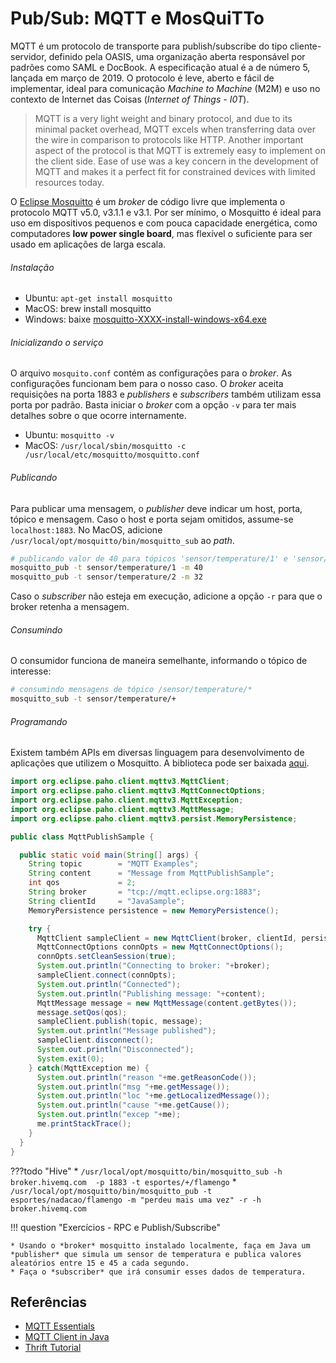# Pub/Sub: MQTT e MosQuiTTo

MQTT é um protocolo de transporte para publish/subscribe do tipo cliente-servidor, definido pela OASIS, uma organização aberta responsável por padrões como SAML e DocBook. 
A especificação atual é a de número 5, lançada em março de 2019.
O protocolo é leve, aberto e fácil de implementar, ideal para comunicação *Machine to Machine* (M2M) e uso no contexto de Internet das Coisas (*Internet of Things - I0T*).

>MQTT is a very light weight and binary protocol, and due to its minimal packet overhead, MQTT excels when transferring data over the wire in comparison to protocols like HTTP. Another important aspect of the protocol is that MQTT is extremely easy to implement on the client side. Ease of use was a key concern in the development of MQTT and makes it a perfect fit for constrained devices with limited resources today.

O [Eclipse Mosquitto](https://mosquitto.org) é um *broker* de código livre que implementa o protocolo MQTT v5.0, v3.1.1 e v3.1.
Por ser mínimo, o Mosquitto é ideal para uso em dispositivos pequenos e com pouca capacidade energética, como computadores **low power single board**, mas flexível o suficiente para ser usado em aplicações de larga escala.




###### Instalação

* Ubuntu: `apt-get install mosquitto`
* MacOS: brew install mosquitto
* Windows: baixe [mosquitto-XXXX-install-windows-x64.exe](http://mosquitto.org/download)

###### Inicializando o serviço

O arquivo `mosquito.conf` contém as configurações para o *broker*. 
As configurações funcionam bem para o nosso caso. O *broker* aceita requisições na porta 1883 e *publishers* e *subscribers* também utilizam essa porta por padrão.
Basta iniciar o *broker* com a opção `-v` para ter mais detalhes sobre o que ocorre internamente.

* Ubuntu: `mosquitto -v`
* MacOS: `/usr/local/sbin/mosquitto -c /usr/local/etc/mosquitto/mosquitto.conf`


###### Publicando

Para publicar uma mensagem, o *publisher* deve indicar um host, porta, tópico e mensagem. Caso o host e porta sejam omitidos, assume-se `localhost:1883`.
No MacOS, adicione `/usr/local/opt/mosquitto/bin/mosquitto_sub` ao *path*.

```bash
# publicando valor de 40 para tópicos 'sensor/temperature/1' e 'sensor/temperature/2'
mosquitto_pub -t sensor/temperature/1 -m 40
mosquitto_pub -t sensor/temperature/2 -m 32
```

Caso o *subscriber* não esteja em execução, adicione a opção `-r` para que o broker retenha a mensagem.

###### Consumindo

O consumidor funciona de maneira semelhante, informando o tópico de interesse:

```bash
# consumindo mensagens de tópico /sensor/temperature/*
mosquitto_sub -t sensor/temperature/+
```

###### Programando

Existem também APIs em diversas linguagem para desenvolvimento de aplicações que utilizem o Mosquitto.
A biblioteca pode ser baixada [aqui](https://www.eclipse.org/paho/index.php?page=clients/java/index.php).


```java
import org.eclipse.paho.client.mqttv3.MqttClient;
import org.eclipse.paho.client.mqttv3.MqttConnectOptions;
import org.eclipse.paho.client.mqttv3.MqttException;
import org.eclipse.paho.client.mqttv3.MqttMessage;
import org.eclipse.paho.client.mqttv3.persist.MemoryPersistence;

public class MqttPublishSample {

  public static void main(String[] args) {
    String topic        = "MQTT Examples";
    String content      = "Message from MqttPublishSample";
    int qos             = 2;
    String broker       = "tcp://mqtt.eclipse.org:1883";
    String clientId     = "JavaSample";
    MemoryPersistence persistence = new MemoryPersistence();

    try {
      MqttClient sampleClient = new MqttClient(broker, clientId, persistence);
      MqttConnectOptions connOpts = new MqttConnectOptions();
      connOpts.setCleanSession(true);
      System.out.println("Connecting to broker: "+broker);
      sampleClient.connect(connOpts);
      System.out.println("Connected");
      System.out.println("Publishing message: "+content);
      MqttMessage message = new MqttMessage(content.getBytes());
      message.setQos(qos);
      sampleClient.publish(topic, message);
      System.out.println("Message published");
      sampleClient.disconnect();
      System.out.println("Disconnected");
      System.exit(0);
    } catch(MqttException me) {
      System.out.println("reason "+me.getReasonCode());
      System.out.println("msg "+me.getMessage());
      System.out.println("loc "+me.getLocalizedMessage());
      System.out.println("cause "+me.getCause());
      System.out.println("excep "+me);
      me.printStackTrace();
    }
  }
}
```

???todo "Hive"
     * `/usr/local/opt/mosquitto/bin/mosquitto_sub -h broker.hivemq.com  -p 1883 -t esportes/+/flamengo`
     * `/usr/local/opt/mosquitto/bin/mosquitto_pub -t esportes/nadacao/flamengo -m "perdeu mais uma vez" -r -h broker.hivemq.com`


<!-- Distinction from message queues
There is a lot of confusion about the name MQTT and whether the protocol is implemented as a message queue or not. We will try to shed some light on the topic and explain the differences. In our last post, we mentioned that MQTT refers to the MQseries product from IBM and has nothing to do with “message queue“. Regardless of where the name comes from, it’s useful to understand the differences between MQTT and a traditional message queue:

A message queue stores message until they are consumed When you use a message queue, each incoming message is stored in the queue until it is picked up by a client (often called a consumer). If no client picks up the message, the message remains stuck in the queue and waits to be consumed. In a message queue, it is not possible for a message not to be processed by any client, as it is in MQTT if nobody subscribes to a topic.

A message is only consumed by one client 
Another big difference is that in a traditional message queue a message can be processed by one consumer only. The load is distributed between all consumers for a queue. In MQTT the behavior is quite the opposite: every subscriber that subscribes to the topic gets the message.

Queues are named and must be created explicitly 
A queue is far more rigid than a topic. Before a queue can be used, the queue must be created explicitly with a separate command. Only after the queue is named and created is it possible to publish or consume messages. In contrast, MQTT topics are extremely flexible and can be created on the fly.

If you can think of any other differences that we overlooked, we would love to hear from you in the comments. -->





!!! question "Exercícios - RPC e Publish/Subscribe"
<!--
    * Usando *thrift* e a linguagem Java, estenda o serviço ChaveValor para retornar o valor antigo de uma determinada chave na operação `setKV()`  caso a chave já exista.
-->
    * Usando o *broker* mosquitto instalado localmente, faça em Java um *publisher* que simula um sensor de temperatura e publica valores aleatórios entre 15 e 45 a cada segundo.
    * Faça o *subscriber* que irá consumir esses dados de temperatura.





## Referências
* [MQTT Essentials](https://www.hivemq.com/mqtt-essentials/)
* [MQTT Client in Java](https://www.baeldung.com/java-mqtt-client)
* [Thrift Tutorial](http://thrift-tutorial.readthedocs.org/en/latest/index.html)
